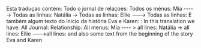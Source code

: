 Esta traduçao contém:
Todo o jornal de relaçoes:
Todos os ménus:
Mia -----> Todas as linhas:
Natália -> Todas as linhas:
Ellie ---> Todas as linhas:
E também algum texto do inicio da história Eva e Karen:
:
In this translation we have:
All Journal: Relationship:
All menus:
Mia ---- > all lines:
Natália -> all lines:
Ellie --->all lines:
and also some text from the beginning of the story Eva and Karen
